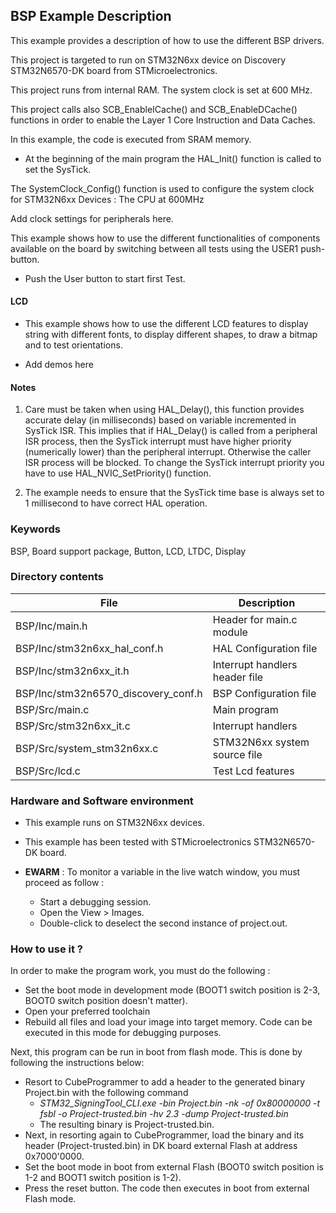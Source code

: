 ## <b>BSP Example Description</b>

This example provides a description of how to use the different BSP drivers.

This project is targeted to run on STM32N6xx device on Discovery STM32N6570-DK board from STMicroelectronics.

This project runs from internal RAM. The system clock is set at 600 MHz.

This project calls also SCB_EnableICache() and SCB_EnableDCache() functions in order to enable
the Layer 1 Core Instruction and Data Caches.

 In this example, the code is executed from SRAM memory.

- At the beginning of the main program the HAL_Init() function is called to set the SysTick.

The SystemClock_Config() function is used to configure the system clock for STM32N6xx Devices :
The CPU at 600MHz

Add clock settings for peripherals here.

This example shows how to use the different functionalities of components
available on the board by switching between all tests using the USER1 push-button.

- Push the User button to start first Test.

#### <b>LCD</b>
- This example shows how to use the different LCD features to display string with different fonts, 
  to display different shapes, to draw a bitmap and to test orientations.

- Add demos here

#### <b>Notes</b>

 1. Care must be taken when using HAL_Delay(), this function provides accurate delay (in milliseconds)
    based on variable incremented in SysTick ISR. This implies that if HAL_Delay() is called from
    a peripheral ISR process, then the SysTick interrupt must have higher priority (numerically lower)
    than the peripheral interrupt. Otherwise the caller ISR process will be blocked.
    To change the SysTick interrupt priority you have to use HAL_NVIC_SetPriority() function.

 2. The example needs to ensure that the SysTick time base is always set to 1 millisecond
    to have correct HAL operation.


### <b>Keywords</b>

BSP, Board support package, Button, LCD, LTDC, Display

### <b>Directory contents</b>

File | Description
 --- | ---
  BSP/Inc/main.h                       | Header for main.c module
  BSP/Inc/stm32n6xx_hal_conf.h         | HAL Configuration file
  BSP/Inc/stm32n6xx_it.h               | Interrupt handlers header file
  BSP/Inc/stm32n6570_discovery_conf.h  | BSP Configuration file
  BSP/Src/main.c                       | Main program
  BSP/Src/stm32n6xx_it.c               | Interrupt handlers
  BSP/Src/system_stm32n6xx.c           | STM32N6xx system source file
  BSP/Src/lcd.c                        | Test Lcd features

### <b>Hardware and Software environment</b>

  - This example runs on STM32N6xx devices.

  - This example has been tested with STMicroelectronics STM32N6570-DK
    board.

  - **EWARM** : To monitor a variable in the live watch window, you must proceed as follow :
    - Start a debugging session.
    - Open the View > Images.
    - Double-click to deselect the second instance of project.out. 

### <b>How to use it ?</b>

In order to make the program work, you must do the following :
 - Set the boot mode in development mode (BOOT1 switch position is 2-3, BOOT0 switch position doesn't matter).
 - Open your preferred toolchain
 - Rebuild all files and load your image into target memory. Code can be executed in this mode for debugging purposes.

 Next, this program can be run in boot from flash mode. This is done by following the instructions below:

 - Resort to CubeProgrammer to add a header to the generated binary Project.bin with the following command
   - *STM32_SigningTool_CLI.exe -bin Project.bin -nk -of 0x80000000 -t fsbl -o Project-trusted.bin -hv 2.3 -dump Project-trusted.bin*
   - The resulting binary is Project-trusted.bin.
 - Next, in resorting again to CubeProgrammer, load the binary and its header (Project-trusted.bin) in DK board external Flash at address 0x7000'0000.
 - Set the boot mode in boot from external Flash (BOOT0 switch position is 1-2 and BOOT1 switch position is 1-2).
 - Press the reset button. The code then executes in boot from external Flash mode.

